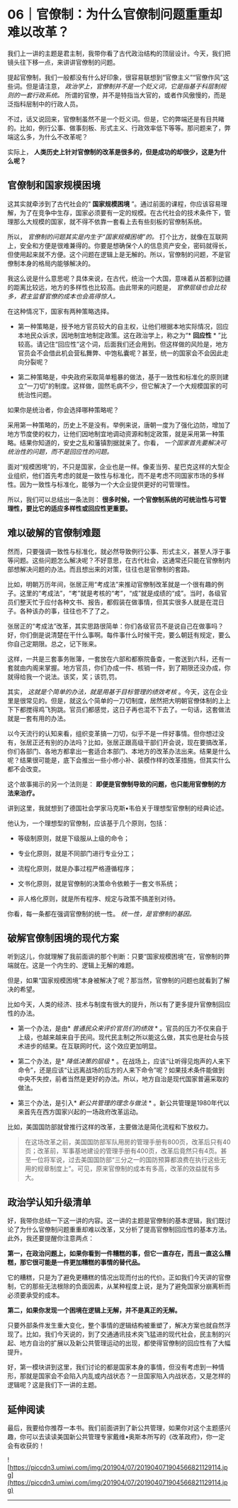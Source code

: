 # 06｜官僚制：为什么官僚制问题重重却难以改革？

我们上一讲的主题是君主制，我带你看了古代政治结构的顶层设计。今天，我们把镜头往下移一点，来讲讲官僚制的问题。

提起官僚制，我们一般都没有什么好印象，很容易联想到“官僚主义”“官僚作风”这些词。但是请注意， *政治学上，官僚制并不是一个贬义词，它是指基于科层制规则的一套行政系统。* 所谓的官僚，并不是特指当大官的，或者作风傲慢的，而是泛指科层制中的行政人员。

不过，话又说回来，官僚制虽然不是一个贬义词。但是，它的弊端还是有目共睹的。比如，例行公事、做事刻板、形式主义、行政效率低下等等。那问题来了，弊端这么多，为什么不改革呢？

实际上， **人类历史上针对官僚制的改革是很多的，但是成功的却很少，这是为什么呢？**

## 官僚制和国家规模困境

这其实就牵涉到了古代社会的“ **国家规模困境** ”。通过前面的课程，你应该容易理解，为了在竞争中生存，国家必须要有一定的规模。在古代社会的技术条件下，管理那么大规模的国家，就不得不依靠一套看上去有些刻板的官僚制系统。

所以， *官僚制的问题其实是内生于“国家规模困境”的。* 打个比方，就像在互联网上，安全和方便是很难兼得的。你要是想确保个人的信息资产安全，密码就得长，但使用起来就不方便。这个问题在逻辑上是无解的。所以，官僚制的问题，不是官僚制本身的格局内能够解决的。

我这么说是什么意思呢？具体来说，在古代，统治一个大国，意味着从首都到边疆的距离比较远，地方的多样性也比较高。由此带来的问题是， *官僚层级也会比较多，君主监督官僚的成本也会高得惊人。*

在这种情况下，国家有两种策略选择。

* 第一种策略是，授予地方官员较大的自主权，让他们根据本地实际情况，回应本地民众诉求，因地制宜地制定政策。这在政治学上，称之为“* **回应性** * ”比较高。请记住“回应性”这个词，后面我们还会用到。但这样做的风险是，地方官员会不会借此机会营私舞弊、中饱私囊呢？甚至，统一的国家会不会因此走向分裂呢？

* 第二种策略是，中央政府采取简单粗暴的做法，基于一致性和标准化的原则建立“一刀切”的制度。这样做，固然毛病不少，但它解决了一个大规模国家的可统治性问题。

如果你是统治者，你会选择哪种策略呢？

采用第一种策略的，历史上不是没有。举例来说，唐朝一度为了强化边防，增加了地方节度使的权力，让他们因地制宜地调动资源和制定政策，就是采用第一种策略。结果你知道的，安史之乱和藩镇割据就来了。你看， *一个国家首先要解决可统治性的问题，而不是回应性的问题。*

面对“规模困境”的，不只是国家，企业也是一样。像麦当劳、星巴克这样的大型企业组织，他们首先考虑的就是一致性与标准化，而不是考虑不同国家市场的多样性。因为一致性与标准化，能够为一个大企业提供更好的可管理性。

所以，我们可以总结出一条法则： **很多时候，一个官僚制系统的可统治性与可管理性，要比它的适应多样性或回应性更重要。**

## 难以破解的官僚制难题

然而，只要强调一致性与标准化，就必然导致例行公事、形式主义，甚至人浮于事等问题。这些问题怎么解决呢？不好意思，在古代社会，这通常还只能在官僚制内部想解决问题的办法。而且想出来的对策，往往也是官僚制的套路。

比如，明朝万历年间，张居正用“考成法”来推动官僚制改革就是一个很有趣的例子。这里的“考成法”，“考”就是考核的“考”，“成”就是成绩的“成”。当时，各级官员们整天忙于应付各种文书、报告，都假装在做事情，但其实很多人就是在混日子。各种该办的事，往往也不了了之。

张居正的“考成法”改革，其实思路很简单：你们各级官员不是说自己在做事吗？好，你们倒是说清楚在干什么事啊。每件事什么时候干完，要么朝廷有规定，要么你自己定期限。总之，记下账来。

这样，一共是三套事务账簿，一套放在六部和都察院备查，一套送到六科，还有一套就由内阁来掌握。地方官员，你们办成一件、核销一件，到了期限还没办成，你就得给我一个说法。该奖，奖；该罚,罚。

其实， *这就是个简单的办法，就是用基于目标管理的绩效考核* 。今天，这在企业里是很常见的。但是，就这么个简单的一刀切制度，居然把大明朝官僚体制的上上下下都搅得鸡飞狗跳。官员们都感觉，这日子再也混不下去了。一句话，这套做法就是一套有用的办法。

以今天流行的认知来看，组织变革搞一刀切，似乎不是一件好事情。但你想过没有，张居正还有别的办法吗？比如，张居正跟高级干部们开会说，现在要搞改革，你们各部门、各地方都拿出一套适合本部门、本地方的改革办法出来。结果是什么呢？结果很可能是，底下会推出一些小修小补、装模作样的改革措施，但其实什么都不会改变。

这个故事揭示的另一个法则是： **即便是官僚制导致的问题，也只能用官僚制的方法来治疗。**

讲到这里，我就想到了德国社会学家马克斯•韦伯关于理想型官僚制的经典论述。

他认为，一个理想型的官僚制，应该基于几个原则，包括：

* 等级制原则，就是下级服从上级的命令；

* 专业化原则，就是不同部门进行专业分工；

* 流程化原则，就是办事过程严格遵循程序；

* 文书化原则，就是官僚制的决策命令依赖于一套文书系统；

* 非人格化原则，就是所有程序、规定与政策不搞差别对待。

你看，每一条都在强调官僚制的统一性。 *统一性，是官僚制的基因。*

## 破解官僚制困境的现代方案

听到这儿，你就理解了我前面讲的那个判断：只要“国家规模困境”在，官僚制的弊端就在。这是一个内生的、逻辑上无解的难题。

但是，如果“国家规模困境”本身被解决了呢？那当然，官僚制的问题也就看到了解决的希望。

比如今天，人类的经济、技术与制度有很大的提升，所以有了更多提升官僚制回应性的办法。

* 第一个办法，是由* *普通民众来评价官员们的绩效* * 。官员的压力不仅来自于上级，也越来越来自于民间。现代民主制之所以能这么做，其实也是社会与技术进步的结果。在互联网时代，这个效应更加明显。

* 第二个办法，是* *降低决策的层级* * 。在战场上，应该“让听得见炮声的人来下命令”，还是应该“让远离战场的后方的人来下命令”呢？如果技术条件能做到中央不失控，前者当然是更好的办法。所以，地方自治是现代国家普遍采取的做法。

* 第三个办法，是引入* *新公共管理的理念与做法* * 。新公共管理是1980年代以来首先在西方国家兴起的一场政府改革运动。

比如，美国国防部就曾推行这样的改革，主要做法是简化流程和下放权力。

> 在这场改革之前，美国国防部军队用房的管理手册有800页，改革后只有40页；改革前，军事基地建设的管理手册有400页，改革后竟然只有4页。甚至一位将军说，过去美国国防部“三分之一的国防预算都浪费在执行这些无用的规章制度上”。可见，原来官僚制的成本有多高，改革的效益就有多大。

## 政治学认知升级清单

好，我带你总结一下这一讲的内容。这一讲的主题是官僚制的基本逻辑，我们既讨论了为什么官僚制问题重重却难以改革，又分析了提高官僚制回应性的基本方法。此外，我还要提醒你注意两点：

 **第一，在政治问题上，如果你看到一件糟糕的事，但它一直存在，而且一直这么糟糕，那它很可能是一件更加糟糕的事情的替代品。**

它的糟糕，只是为了避免更糟糕的情况出现而付出的代价。正如我们今天讲的官僚制，它的那些无法根除的负面因素，从某种程度上说，是为了避免国家分崩离析而必须要承受的成本。

 **第二，如果你发现一个困境在逻辑上无解，并不是真正的无解。**

只要外部条件发生重大变化，整个事情的逻辑结构被重塑了，解决方案也就自然浮现了。比如，我们今天说的，到了交通通讯技术突飞猛进的现代社会，民主制的兴起、地方自治的扩展以及新公共管理运动的出现，都使得官僚制的回应性有了大幅提升。

好，第一模块讲到这里，我们讨论的都是国家本身的事情，但没有考虑到一种情形，那就是国家会不会陷入内乱或内战状态？一旦国家陷入内战状态，又是怎样的逻辑呢？这是我们下一讲的主题。

## 延伸阅读

最后，我要给你推荐一本书。我们前面讲到了新公共管理，如果你对这个主题感兴趣，你可以去读读美国新公共管理专家戴维•奥斯本所写的《改革政府》，你一定会有收获的！

![https://piccdn3.umiwi.com/img/201904/07/201904071904566821129114.jpg](https://piccdn3.umiwi.com/img/201904/07/201904071904566821129114.jpg)

---
